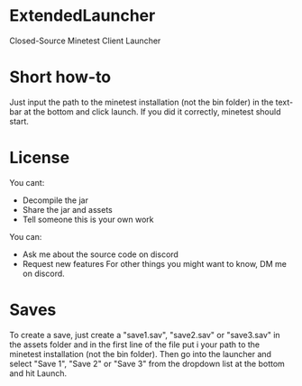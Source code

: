 # ExtendedLauncher
Closed-Source Minetest Client Launcher

# Short how-to
Just input the path to the minetest installation (not the bin folder) in the text-bar at the bottom and click launch. If you did it correctly, minetest should start.

# License
You cant: 
- Decompile the jar
- Share the jar and assets
- Tell someone this is your own work

You can:
- Ask me about the source code on discord
- Request new features
For other things you might want to know, DM me on discord.

# Saves
To create a save, just create a "save1.sav", "save2.sav" or "save3.sav" in the assets folder and in the first line of the file put i your path to the minetest installation (not the bin folder). Then go into the launcher and select "Save 1", "Save 2" or "Save 3" from the dropdown list at the bottom and hit Launch.

